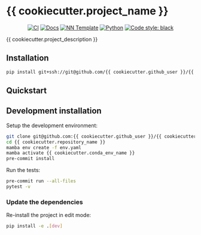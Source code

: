 # {{ cookiecutter.project_name }}

<p align="center">
    <a href="https://github.com/{{ cookiecutter.github_user }}/{{ cookiecutter.repository_name }}/actions/workflows/test_suite.yml"><img alt="CI" src=https://img.shields.io/github/workflow/status/{{ cookiecutter.github_user }}/{{ cookiecutter.repository_name }}/Test%20Suite/main?label=main%20checks></a>
    <a href="https://{{ cookiecutter.github_user }}.github.io/{{ cookiecutter.repository_name }}"><img alt="Docs" src=https://img.shields.io/github/deployments/{{ cookiecutter.github_user }}/{{ cookiecutter.repository_name }}/github-pages?label=docs></a>
    <a href="https://github.com/grok-ai/nn-template"><img alt="NN Template" src="https://shields.io/badge/nn--template-{{ cookiecutter.__version }}-emerald?style=flat&labelColor=gray"></a>
    <a href="https://www.python.org/downloads/"><img alt="Python" src="https://img.shields.io/badge/python-{{ cookiecutter.python_version }}-blue.svg"></a>
    <a href="https://black.readthedocs.io/en/stable/"><img alt="Code style: black" src="https://img.shields.io/badge/code%20style-black-000000.svg"></a>
</p>

{{ cookiecutter.project_description }}


## Installation

```bash
pip install git+ssh://git@github.com/{{ cookiecutter.github_user }}/{{ cookiecutter.repository_name }}.git
```


## Quickstart

[comment]: <> (> Fill me!)


## Development installation

Setup the development environment:

```bash
git clone git@github.com:{{ cookiecutter.github_user }}/{{ cookiecutter.repository_name }}.git
cd {{ cookiecutter.repository_name }}
mamba env create -f env.yaml
mamba activate {{ cookiecutter.conda_env_name }}
pre-commit install
```

Run the tests:

```bash
pre-commit run --all-files
pytest -v
```


### Update the dependencies

Re-install the project in edit mode:

```bash
pip install -e .[dev]
```
